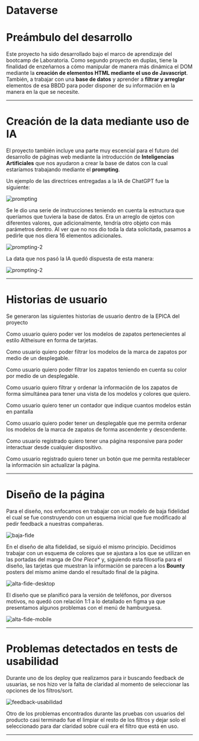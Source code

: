 
# Dataverse

# Preámbulo del desarrollo

Este proyecto ha sido desarrollado bajo el marco de aprendizaje del bootcamp de Laboratoria. Como segundo proyecto en duplas, tiene la finalidad de enzeñarnos a cómo manipular de manera más dinámica el DOM mediante la **creación de elementos HTML mediante el uso de Javascript**. También, a trabajar con una **base de datos** y aprender a **filtrar y arreglar** elementos de esa BBDD para poder disponer de su información en la manera en la que se necesite. 

***

# Creación de la data mediante uso de IA

El proyecto también incluye una parte muy escencial para el futuro del desarrollo de páginas web mediante la introducción de **Inteligencias Artificiales** que nos ayudaron a crear la base de datos con la cual estaríamos trabajando mediante el **prompting**. 

Un ejemplo de las directrices entregadas a la IA de ChatGPT fue la siguiente: 

![prompting](./prompting-1.png)

Se le dio una serie de instrucciones teniendo en cuenta la estructura que queríamos que tuviera la base de datos. Era un arreglo de ojetos con diferentes valores, que adicionalmente, tendría otro objeto con más parámetros dentro. Al ver que no nos dio toda la data solicitada, pasamos a pedirle que nos diera 16 elementos adicionales.

![prompting-2](./prompting-2.png)

La data que nos pasó la IA quedó dispuesta de esta manera: 

![prompting-2](./prompting-3-png.png)

***

# Historias de usuario

Se generaron las siguientes historias de usuario dentro de la EPICA del proyecto

Como usuario quiero  poder ver los modelos  de zapatos pertenecientes al estilo Altheisure en forma de tarjetas.

Como usuario quiero poder filtrar los modelos de la marca de zapatos por medio de un desplegable.

Como usuario quiero poder filtrar los  zapatos teniendo en cuenta su color  por medio de un desplegable.

Como usuario quiero filtrar y ordenar la información de los zapatos de forma simultánea para tener una vista de los modelos y colores que quiero.

Como usuario quiero tener un contador que indique cuantos modelos están en pantalla


Como usuario quiero poder tener un desplegable que me permita ordenar  los modelos de la marca de zapatos de forma ascendente y descendente.

Como usuario registrado quiero tener una página responsive para poder interactuar desde cualquier dispositivo.

Como usuario registrado quiero tener un botón que me permita restablecer la información sin actualizar la página.

***


# Diseño de la página


Para el diseño, nos enfocamos en trabajar con un modelo de baja fidelidad el cual se fue construyendo con un esquema inicial que fue modificado al pedir feedback a nuestras compañeras.

![baja-fide](./baja-fide.png)

En el diseño de alta fidelidad, se siguió el mismo principio. Decidimos trabajar con un esquema de colores que se ajustara a los que se utilizan en las portadas del manga de *One Piece** y, siguiendo esta filosofía para el diseño, las tarjetas que muestran la información se parecen a los **Bounty** posters del mismo anime dando el resultado final de la página.

![alta-fide-desktop](./alta-fide-desktop.png)

El diseño que se planificó para la versión de teléfonos, por diversos motivos, no quedó con relación 1:1 a lo detallado en figma ya que presentamos algunos problemas con el menú de hamburguesa.


![alta-fide-mobile](./alta-fide-mobile.png)


***

# Problemas detectados en tests de usabilidad

Durante uno de los deploy que realizamos para ir buscando feedback de usuarias, se nos hizo ver la falta de claridad al momento de seleccionar las opciones de los filtros/sort. 

![feedback-usabilidad](./feedback-usabilidad.png)

Otro de los problemas encontrados durante las pruebas con usuarios del producto casi terminado fue el limpiar el resto de los filtros y dejar solo el seleccionado para dar claridad sobre cuál era el filtro que está en uso.

***
